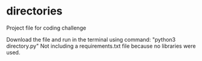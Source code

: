 # directories
Project file for coding challenge

Download the file and run in the terminal using command: "python3 directory.py"
Not including a requirements.txt file because no libraries were used. 
